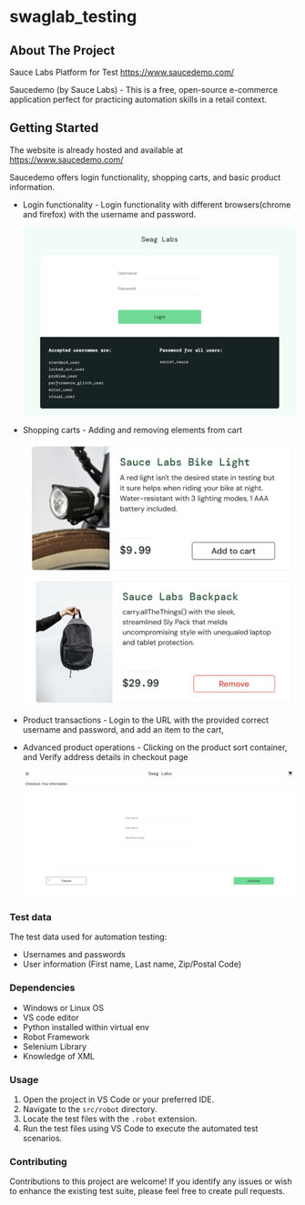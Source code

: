 # swaglab_testing

<!-- ABOUT THE PROJECT -->
## About The Project
Sauce Labs Platform for Test
https://www.saucedemo.com/ 

Saucedemo (by Sauce Labs) - This is a free, open-source e-commerce application perfect for practicing automation skills in a retail context. 

<!-- GETTING STARTED -->
## Getting Started
The website is already hosted and available at https://www.saucedemo.com/ 

Saucedemo offers login functionality, shopping carts, and basic product information.

* Login functionality - Login functionality with different browsers(chrome and firefox) with the username and password.

  ![login](images/login.png)

* Shopping carts - Adding and removing elements from cart

   ![login](images/add_to_cart.png)
   ![login](images/remove_from_cart.png)

* Product transactions - Login to the URL with the provided correct username and password, and add an item to the cart, 

* Advanced product operations - Clicking on the product sort container, and Verify address details in checkout page 

    ![login](images/checkout_page.png)

### Test data
The test data used for automation testing:
* Usernames and passwords
* User information (First name, Last name, Zip/Postal Code)

### Dependencies
* Windows or Linux OS
* VS code editor
* Python installed within virtual env
* Robot Framework
* Selenium Library
* Knowledge of XML

### Usage

1. Open the project in VS Code or your preferred IDE.
2. Navigate to the `src/robot` directory.
3. Locate the test files with the `.robot` extension.
4. Run the test files using VS Code to execute the automated test scenarios.

### Contributing

Contributions to this project are welcome! If you identify any issues or wish to enhance the existing test suite, please feel free to create pull requests.